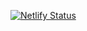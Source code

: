 [![Netlify Status](https://api.netlify.com/api/v1/badges/d199c89e-4f97-4298-9e3e-b2c2aad0d92a/deploy-status)](https://app.netlify.com/sites/regal-torrone-7bcb6e/deploys)
